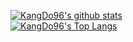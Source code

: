 [![KangDo96's github stats](https://github-readme-stats.vercel.app/api?username=KangDo96&count_private=true&show_icons=true&langs_count=10&layout=compact&theme=chartreuse-dark&show_owner=dark&include_all_commits=true)](https://github.com/KangDo96)<br>
[![KangDo96's Top Langs](https://github-readme-stats.vercel.app/api/top-langs/?username=KangDo96&hide=css)](https://github.com/KangDo96)<br>
